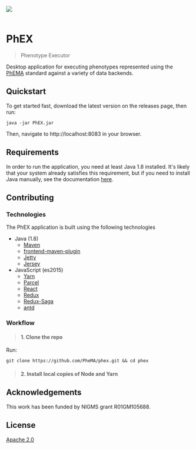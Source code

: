 <br/><br/>
<img src="http://informatics.mayo.edu/phema/images/b/bc/Phema-logo.png">
<br/><br/>

# PhEX

> Phenotype Executor

Desktop application for executing phenotypes represented using the [PhEMA](http://projectphema.org) standard against a
variety of data backends.

## Quickstart

To get started fast, download the latest version on the releases page, then run:

```
java -jar PhEX.jar
```

Then, navigate to http://localhost:8083 in your browser.

## Requirements

In order to run the application, you need at least Java 1.8 installed. It's likely that your system already satisfies
this requirement, but if you need to install Java manually, see the documentation [here](https://www.java.com/en/download/help/download_options.xml).


## Contributing

### Technologies

The PhEX application is built using the following technologies

* Java (1.8)
    * [Maven](https://maven.apache.org/)
    * [frontend-maven-plugin](https://github.com/eirslett/frontend-maven-plugin)
    * [Jetty](https://www.eclipse.org/jetty/documentation/)
    * [Jersey](https://jersey.github.io/)
* JavaScript (es2015)
    * [Yarn](https://yarnpkg.com/en/)
    * [Parcel](https://parceljs.org/)
    * [React](https://reactjs.org/)
    * [Redux](https://redux.js.org/)
    * [Redux-Saga](https://redux-saga.js.org/)
    * [antd](https://ant.design/docs/react/introduce)

### Workflow

> #### 1. Clone the repo

Run:

```
git clone https://github.com/PheMA/phex.git && cd phex

```

> #### 2. Install local copies of Node and Yarn



## Acknowledgements

This work has been funded by NIGMS grant R01GM105688.

## License

[Apache 2.0](license.md)
